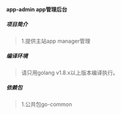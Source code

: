 #### app-admin app管理后台

##### 项目简介
> 1.提供主站app manager管理

##### 编译环境
> 请只用golang v1.8.x以上版本编译执行。

##### 依赖包
> 1.公共包go-common
